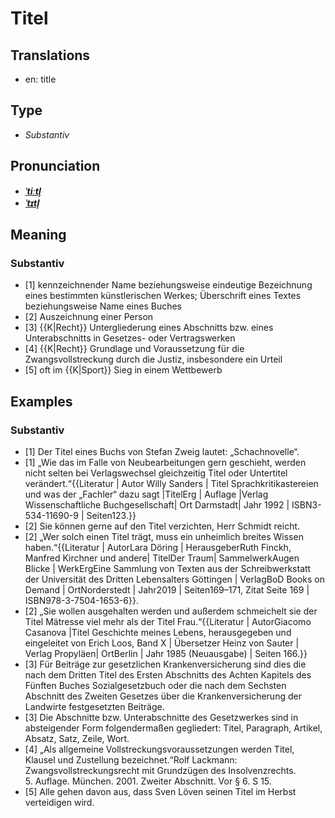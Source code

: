 # Titel
## Translations
- en: title
## Type
- _Substantiv_
## Pronunciation
- **_[ˈtiːtl̩](https://commons.wikimedia.org/wiki/File:De-Titel.ogg)_**
- **_[ˈtɪtl̩](https://commons.wikimedia.org/wiki/File:De-Titel.ogg)_**
## Meaning
### Substantiv
- [1] kennzeichnender Name beziehungsweise eindeutige Bezeichnung eines bestimmten künstlerischen Werkes; Überschrift eines Textes beziehungsweise Name eines Buches
- [2] Auszeichnung einer Person
- [3] {{K|Recht}} Untergliederung eines Abschnitts bzw. eines Unterabschnitts in Gesetzes- oder Vertragswerken
- [4] {{K|Recht}} Grundlage und Voraussetzung für die Zwangsvollstreckung durch die Justiz, insbesondere ein Urteil
- [5] oft im {{K|Sport}} Sieg in einem Wettbewerb
## Examples
### Substantiv
- [1] Der Titel eines Buchs von Stefan Zweig lautet: „Schachnovelle“.
- [1] „Wie das im Falle von Neubearbeitungen gern geschieht, werden nicht selten bei Verlagswechsel gleichzeitig Titel oder Untertitel verändert.“<ref>{{Literatur | Autor Willy Sanders | Titel Sprachkritikastereien und was der „Fachler“ dazu sagt |TitelErg | Auflage |Verlag Wissenschaftliche Buchgesellschaft| Ort Darmstadt| Jahr 1992 | ISBN3-534-11690-9 | Seiten123.}}</ref>
- [2] Sie können gerne auf den Titel verzichten, Herr Schmidt reicht.
- [2] „Wer solch einen Titel trägt, muss ein unheimlich breites Wissen haben.“<ref>{{Literatur | AutorLara Döring | HerausgeberRuth Finckh, Manfred Kirchner und andere| TitelDer Traum| SammelwerkAugen Blicke | WerkErgEine Sammlung von Texten aus der Schreibwerkstatt der Universität des Dritten Lebensalters Göttingen | VerlagBoD Books on Demand | OrtNorderstedt | Jahr2019 | Seiten169–171, Zitat Seite 169 | ISBN978-3-7504-1653-6}}.</ref>
- [2] „Sie wollen ausgehalten werden und außerdem schmeichelt sie der Titel Mätresse viel mehr als der Titel Frau.“<ref>{{Literatur | AutorGiacomo Casanova |Titel Geschichte meines Lebens, herausgegeben und eingeleitet von Erich Loos, Band X | Übersetzer Heinz von Sauter | Verlag Propyläen| OrtBerlin | Jahr 1985 (Neuausgabe) | Seiten 166.}}</ref>
- [3] Für Beiträge zur gesetzlichen Krankenversicherung sind dies die nach dem Dritten Titel des Ersten Abschnitts des Achten Kapitels des Fünften Buches Sozialgesetzbuch oder die nach dem Sechsten Abschnitt des Zweiten Gesetzes über die Krankenversicherung der Landwirte festgesetzten Beiträge.
- [3] Die Abschnitte bzw. Unterabschnitte des Gesetzwerkes sind in absteigender Form folgendermaßen gegliedert: Titel, Paragraph, Artikel, Absatz, Satz, Zeile, Wort.
- [4] „Als allgemeine Vollstreckungsvoraussetzungen werden Titel, Klausel und Zustellung bezeichnet.“<ref>Rolf Lackmann: Zwangsvollstreckungsrecht mit Grundzügen des Insolvenzrechts. 5.&nbsp;Auflage. München. 2001. Zweiter Abschnitt. Vor §&nbsp;6. S&nbsp;15.</ref>
- [5] Alle gehen davon aus, dass Sven Löven seinen Titel im Herbst verteidigen wird.
